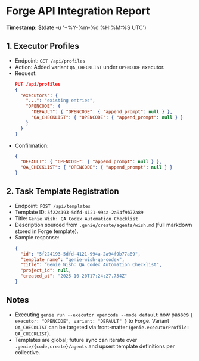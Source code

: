 # Forge API Integration Report
**Timestamp:** $(date -u '+%Y-%m-%d %H:%M:%S UTC')

## 1. Executor Profiles
- Endpoint: `GET /api/profiles`
- Action: Added variant `QA_CHECKLIST` under `OPENCODE` executor.
- Request:
  ```json
  PUT /api/profiles
  {
    "executors": {
      "...": "existing entries",
      "OPENCODE": {
        "DEFAULT": { "OPENCODE": { "append_prompt": null } },
        "QA_CHECKLIST": { "OPENCODE": { "append_prompt": null } }
      }
    }
  }
  ```
- Confirmation:
  ```json
  {
    "DEFAULT": { "OPENCODE": { "append_prompt": null } },
    "QA_CHECKLIST": { "OPENCODE": { "append_prompt": null } }
  }
  ```

## 2. Task Template Registration
- Endpoint: `POST /api/templates`
- Template ID: `5f224193-5dfd-4121-994a-2a94f9b77a89`
- Title: `Genie Wish: QA Codex Automation Checklist`
- Description sourced from `.genie/create/agents/wish.md` (full markdown stored in Forge template).
- Sample response:
  ```json
  {
    "id": "5f224193-5dfd-4121-994a-2a94f9b77a89",
    "template_name": "genie-wish-qa-codex",
    "title": "Genie Wish: QA Codex Automation Checklist",
    "project_id": null,
    "created_at": "2025-10-20T17:24:27.754Z"
  }
  ```

## Notes
- Executing `genie run --executor opencode --mode default` now passes `{ executor: "OPENCODE", variant: "DEFAULT" }` to Forge. Variant `QA_CHECKLIST` can be targeted via front-matter (`genie.executorProfile: QA_CHECKLIST`).
- Templates are global; future sync can iterate over `.genie/{code,create}/agents` and upsert template definitions per collective.
